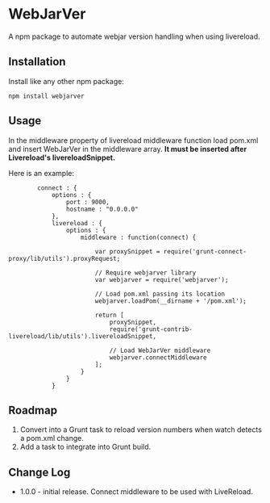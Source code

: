 # WebJarVer

A npm package to automate webjar version handling when using livereload.

## Installation

Install like any other npm package:

```
npm install webjarver
```

## Usage

In the middleware property of livereload middleware function load pom.xml and insert WebJarVer in the middleware array. __It must be inserted after Livereload's livereloadSnippet.__

Here is an example:

```
		connect : {
			options : {
				port : 9000,
				hostname : "0.0.0.0"
			},
			livereload : {
				options : {
					middleware : function(connect) {

						var proxySnippet = require('grunt-connect-proxy/lib/utils').proxyRequest;

						// Require webjarver library
						var webjarver = require('webjarver');

						// Load pom.xml passing its location
						webjarver.loadPom(__dirname + '/pom.xml');

						return [
							proxySnippet,
							require('grunt-contrib-livereload/lib/utils').livereloadSnippet,

							// Load WebJarVer middleware
							webjarver.connectMiddleware
						];
					}
				}
			}
```

## Roadmap

1. Convert into a Grunt task to reload version numbers when watch detects a pom.xml change.
1. Add a task to integrate into Grunt build.

## Change Log

* 1.0.0 - initial release. Connect middleware to be used with LiveReload.
